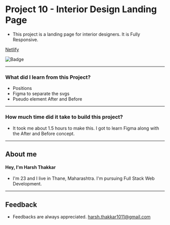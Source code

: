 # **Project 10 - Interior Design Landing Page**

- This project is a landing page for interior designers. It is Fully Responsive.

[Netlify](https://interior-design-landing-page-harshcodes.netlify.app/)

![Badge](https://img.shields.io/badge/Netlify-Link-green)

---

### **What did I learn from this Project?**

- Positions
- Figma to separate the svgs
- Pseudo element After and Before

---

### **How much time did it take to build this project?**

- It took me about 1.5 hours to make this. I got to learn Figma along with the After and Before concept.

---

## **About me**

#### **Hey, I'm Harsh Thakkar**

- I'm 23 and I live in Thane, Maharashtra. I'm pursuing Full Stack Web Development.

---

## **Feedback**
- Feedbacks are always appreciated. harsh.thakkar1011@gmail.com